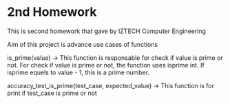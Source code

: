 # 2nd Homework

This is second homework that gave by IZTECH Computer Engineering

Aim of this project is advance use cases of functions

is_prime(value) -> This function is responsable for check if value is prime or not.
              For check if value is prime or not, the function uses isprime int.
              If isprime equels to value - 1, this is a prime number.

accuracy_test_is_prime(test_case, expected_value) -> This function is for print if test_case is prime or not
